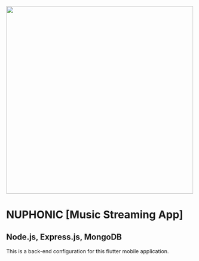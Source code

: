 <img align="center" width="500" src="https://i.imgur.com/2rXrA7Q.png"/>

# NUPHONIC [Music Streaming App]
## Node.js, Express.js, MongoDB
This is a back-end configuration for this flutter mobile application.
